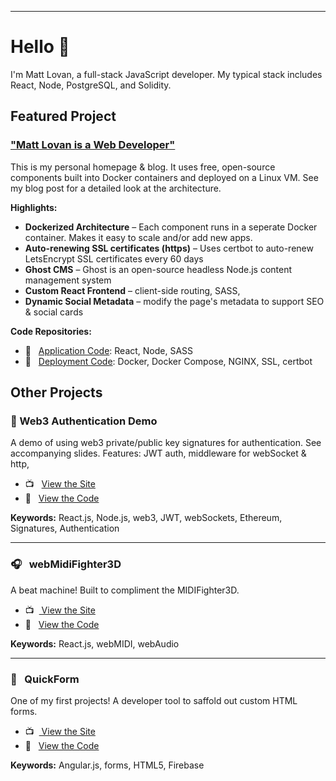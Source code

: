 <hr>

# Hello 👋

I'm Matt Lovan, a full-stack JavaScript developer. My typical stack includes React, Node, PostgreSQL, and Solidity. 

## Featured Project

### ["Matt Lovan is a Web Developer"](https://mattlovan.com)
This is my personal homepage & blog. It uses free, open-source components built into Docker containers and deployed on a Linux VM. See my blog post for a detailed look at the architecture.

**Highlights:**
- **Dockerized Architecture** – Each component runs in a seperate Docker container. Makes it easy to scale and/or add new apps.
- **Auto-renewing SSL certificates (https)** – Uses certbot to auto-renew LetsEncrypt SSL certificates every 60 days
- **Ghost CMS** – Ghost is an open-source headless Node.js content management system
- **Custom React Frontend** – client-side routing, SASS, 
- **Dynamic Social Metadata** – modify the page's metadata to support SEO & social cards


**Code Repositories:**

- 💾  &nbsp; [Application Code](https://github.com/MagRelo/servesa-homepage): React, Node, SASS
- 💾  &nbsp; [Deployment Code](https://github.com/MagRelo/servesa-compose): Docker, Docker Compose, NGINX, SSL, certbot



## Other Projects


###  🔐 Web3 Authentication Demo
A demo of using web3 private/public key signatures for authentication. See accompanying slides. Features: JWT auth, middleware for webSocket & http, 

- 📺  &nbsp; [ View the Site](https://magrelo.github.io/quickForm/#/)
- 💾  &nbsp; [ View the Code](https://github.com/MagRelo/midi)

**Keywords:** React.js, Node.js, web3, JWT, webSockets, Ethereum, Signatures, Authentication

<hr/>

###  🎧  &nbsp; webMidiFighter3D
A beat machine! Built to compliment the MIDIFighter3D.

- 📺  &nbsp;[ View the Site](https://midifighter.mattlovan.com)
- 💾  &nbsp; [ View the Code](https://github.com/MagRelo/midi)

**Keywords:** React.js, webMIDI, webAudio

<hr/>

###  📑 &nbsp; QuickForm
One of my first projects! A developer tool to saffold out custom HTML forms.

- 📺  &nbsp;[ View the Site](https://magrelo.github.io/quickForm/#/)
- 💾  &nbsp; [ View the Code](https://github.com/MagRelo/quickForm)

**Keywords:** Angular.js, forms, HTML5, Firebase
